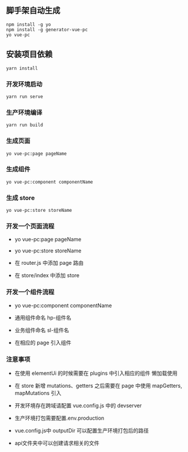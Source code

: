 ## 脚手架自动生成

```
npm install -g yo
npm install -g generator-vue-pc
yo vue-pc
```


## 安装项目依赖

```
yarn install
```

### 开发环境启动

```
yarn run serve
```

### 生产环境编译

```
yarn run build
```

### 生成页面

```
yo vue-pc:page pageName
```

### 生成组件

```
yo vue-pc:component componentName
```

### 生成 store

```
yo vue-pc:store storeName
```

### 开发一个页面流程

- yo vue-pc:page pageName

- yo vue-pc:store storeName

- 在 router.js 中添加 page 路由

- 在 store/index 中添加 store

### 开发一个组件流程

- yo vue-pc:component componentName

- 通用组件命名 hp-组件名

- 业务组件命名 sl-组件名

- 在相应的 page 引入组件

### 注意事项

- 在使用 elementUi 的时候需要在 plugins 中引入相应的组件 懒加载使用

- 在 store 新增 mutations、getters 之后需要在 page 中使用 mapGetters, mapMutations 引入

- 开发环境存在跨域请配置 vue.config.js 中的 devserver

- 生产环境打包需要配置.env.production

- vue.config.js中 outputDir 可以配置生产环境打包后的路径

- api文件夹中可以创建请求相关的文件

